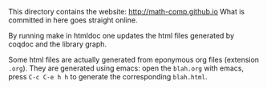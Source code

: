 This directory contains the website:
  http://math-comp.github.io
What is committed in here goes straight online.

By running make in htmldoc one updates the html files 
generated by coqdoc and the library graph.

Some html files are actually generated from eponymous org files
(extension `.org`). They are generated using emacs: open the
`blah.org` with emacs, press `C-c C-e h h` to generate the
corresponding `blah.html`.
